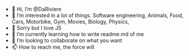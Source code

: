 - 👋 Hi, I’m @DaRiviere
- 👀 I’m interested in a lot of things. Software engineering, Animals, Food, Cars, Motorbike, Gym, Movies, Biology, Physics, 
- 🦄 Sorry but I love JS
- 🌱 I’m currently learning how to write readme.md of me
- 💞️ I’m looking to collaborate on what you want
- 📫 How to reach me, the force will

<!---
DaRiviere/DaRiviere is a ✨ special ✨ repository because its `README.md` (this file) appears on your GitHub profile.
You can click the Preview link to take a look at your changes.
--->
